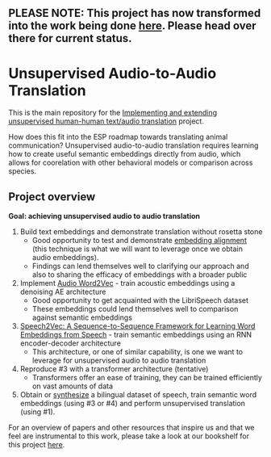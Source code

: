 ## PLEASE NOTE: This project has now transformed into the work being done [here](https://github.com/earthspecies/unsupervised-speech-translation). Please head over there for current status.

# Unsupervised Audio-to-Audio Translation

This is the main repository for the [Implementing and extending unsupervised human-human text/audio translation](https://github.com/orgs/earthspecies/projects/4) project.

How does this fit into the ESP roadmap towards translating animal communication? Unsupervised audio-to-audio translation requires learning how to create useful semantic embeddings directly from audio, which allows for coorelation with other behavioral models or comparison across species.

## Project overview

**Goal: achieving unsupervised audio to audio translation**

1. Build text embeddings and demonstrate translation without rosetta stone
    * Good opportunity to test and demonstrate [embedding alignment](https://arxiv.org/abs/1805.06297) (this technique is what we will want to leverage once we obtain audio embeddings).
    * Findings can lend themselves well to clarifying our approach and also to sharing the efficacy of embeddings with a broader public
2. Implement [Audio Word2Vec](https://arxiv.org/abs/1603.00982) - train acoustic embeddings using a denoising AE architecture
    * Good opportunity to get acquainted with the LibriSpeech dataset
    * These embeddings could lend themselves well to comparison against semantic embeddings
3. [Speech2Vec: A Sequence-to-Sequence Framework for Learning Word Embeddings from Speech](https://arxiv.org/abs/1803.08976) - train semantic embeddings using an RNN encoder-decoder architecture
    * This architecture, or one of similar capability, is one we want to leverage for unsupervised audio to audio translation
4. Reproduce #3 with a transformer architecture (tentative)
    * Transformers offer an ease of training, they can be trained efficiently on vast amounts of data
5. Obtain or [synthesize](https://research.google.com/pubs/archive/42543.pdf) a bilingual dataset of speech, train semantic word embeddings (using #3 or #4) and perform unsupervised translation (using #1).

For an overview of papers and other resources that inspire us and that we feel are instrumental to this work, please take a look at our bookshelf for this project [here](https://github.com/earthspecies/audio_embeddings/blob/master/bookshelf.md).
